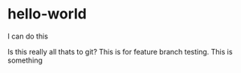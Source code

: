 # hello-world

I can do this

Is this really all thats to git? This is for feature branch testing.
This is something
